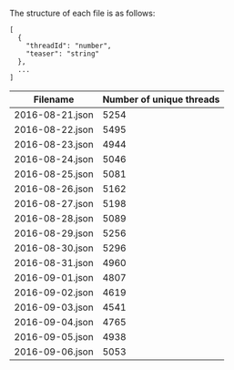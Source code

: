 The structure of each file is as follows:
```
[
  {
    "threadId": "number",
    "teaser": "string" 
  },
  ...
]
```


| Filename       | Number of unique threads |
| ---------------|--------------------------|
|2016-08-21.json | 5254                     |
|2016-08-22.json | 5495                     |
|2016-08-23.json | 4944                     |
|2016-08-24.json | 5046                     |
|2016-08-25.json | 5081                     |
|2016-08-26.json | 5162                     |
|2016-08-27.json | 5198                     |
|2016-08-28.json | 5089                     |
|2016-08-29.json | 5256                     |
|2016-08-30.json | 5296                     |
|2016-08-31.json | 4960                     |
|2016-09-01.json | 4807                     |
|2016-09-02.json | 4619                     |
|2016-09-03.json | 4541                     |
|2016-09-04.json | 4765                     |
|2016-09-05.json | 4938                     |
|2016-09-06.json | 5053                     |
